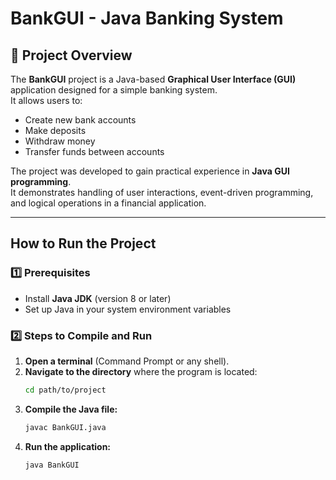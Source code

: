 # BankGUI - Java Banking System

## 📌 Project Overview
The **BankGUI** project is a Java-based **Graphical User Interface (GUI)** application designed for a simple banking system.  
It allows users to:
- Create new bank accounts
- Make deposits
- Withdraw money
- Transfer funds between accounts

The project was developed to gain practical experience in **Java GUI programming**.  
It demonstrates handling of user interactions, event-driven programming, and logical operations in a financial application.

---

##  How to Run the Project

### 1️⃣ Prerequisites
- Install **Java JDK** (version 8 or later)
- Set up Java in your system environment variables

### 2️⃣ Steps to Compile and Run
1. **Open a terminal** (Command Prompt or any shell).
2. **Navigate to the directory** where the program is located:
   ```bash
   cd path/to/project

3. **Compile the Java file:**
    ```bash
    javac BankGUI.java

4. **Run the application:**
    ```bash
    java BankGUI
